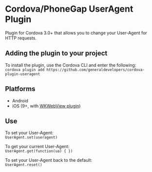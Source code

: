 # Cordova/PhoneGap UserAgent Plugin #
Plugin for Cordova 3.0+ that allows you to change your User-Agent for HTTP requests.

## Adding the plugin to your project ##
To install the plugin, use the Cordova CLI and enter the following:<br />
`cordova plugin add https://github.com/generaldevelopers/cordova-plugin-useragent`

## Platforms ##
- Android
- iOS (9+, with [WKWebView plugin](https://github.com/apache/cordova-plugin-wkwebview-engine))

## Use ##
To set your User-Agent:<br />
`UserAgent.set(useragent)`

To get your current User-Agent:<br />
`UserAgent.get(function(ua) { })`

To set your User-Agent back to the default:<br />
`UserAgent.reset()`

